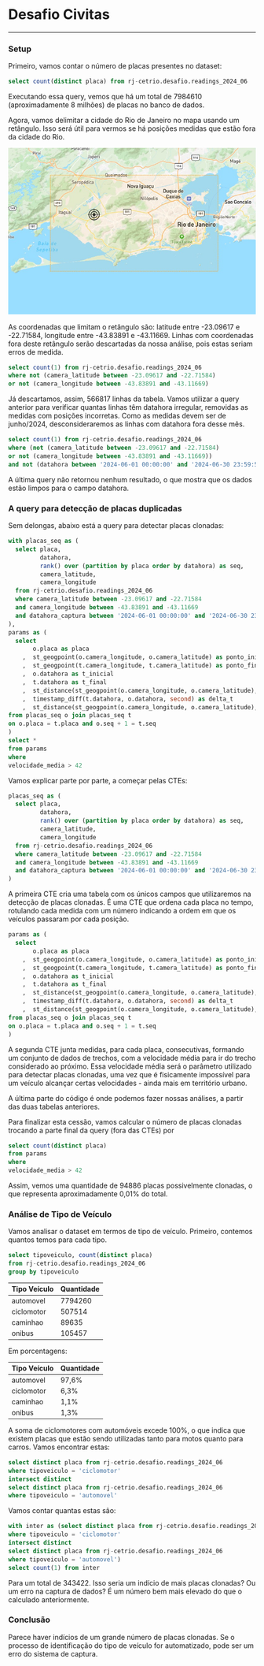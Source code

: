# Desafio Civitas
--------------------------------------------------------------------

### Setup
Primeiro, vamos contar o número de placas presentes no dataset:

```sql
select count(distinct placa) from rj-cetrio.desafio.readings_2024_06
```
Executando essa query, vemos que há um total de 7984610 (aproximadamente 8 milhões) de placas no banco de dados. 

Agora, vamos delimitar a cidade do Rio de Janeiro no mapa usando um retângulo. Isso será útil para vermos se há posições medidas que estão fora da cidade do Rio.

![Retângulo contendo a cidade do Rio](retangulo_rj.jpeg)

As coordenadas que limitam o retângulo são: latitude entre -23.09617 e -22.71584, longitude entre -43.83891 e -43.11669. Linhas com coordenadas fora deste retângulo serão descartadas da nossa análise, pois estas seriam erros de medida.

```sql
select count(1) from rj-cetrio.desafio.readings_2024_06
where not (camera_latitude between -23.09617 and -22.71584)
or not (camera_longitude between -43.83891 and -43.11669)
```

Já descartamos, assim, 566817 linhas da tabela. Vamos utilizar a query anterior para verificar quantas linhas têm datahora irregular, removidas as medidas com posições incorretas. Como as medidas devem ser de junho/2024, desconsideraremos as linhas com datahora fora desse mês.

```sql
select count(1) from rj-cetrio.desafio.readings_2024_06
where (not (camera_latitude between -23.09617 and -22.71584)
or not (camera_longitude between -43.83891 and -43.11669))
and not (datahora between '2024-06-01 00:00:00' and '2024-06-30 23:59:59')
```
A última query não retornou nenhum resultado, o que mostra que os dados estão limpos para o campo datahora.


### A query para detecção de placas duplicadas

Sem delongas, abaixo está a query para detectar placas clonadas:

```sql
with placas_seq as (
  select placa,
         datahora, 
         rank() over (partition by placa order by datahora) as seq,
         camera_latitude,
         camera_longitude
  from rj-cetrio.desafio.readings_2024_06
  where camera_latitude between -23.09617 and -22.71584
  and camera_longitude between -43.83891 and -43.11669
  and datahora_captura between '2024-06-01 00:00:00' and '2024-06-30 23:59:59'
),
params as (
  select 
       o.placa as placa
    ,  st_geogpoint(o.camera_longitude, o.camera_latitude) as ponto_inicial
    ,  st_geogpoint(t.camera_longitude, t.camera_latitude) as ponto_final
    ,  o.datahora as t_inicial
    ,  t.datahora as t_final
    ,  st_distance(st_geogpoint(o.camera_longitude, o.camera_latitude), st_geogpoint(t.camera_longitude, t.camera_latitude), true) as delta_s
    ,  timestamp_diff(t.datahora, o.datahora, second) as delta_t
    ,  st_distance(st_geogpoint(o.camera_longitude, o.camera_latitude), st_geogpoint(t.camera_longitude, t.camera_latitude), true)/timestamp_diff(t.datahora, o.datahora, second) as velocidade_media
from placas_seq o join placas_seq t 
on o.placa = t.placa and o.seq + 1 = t.seq
)
select *
from params
where 
velocidade_media > 42
```

Vamos explicar parte por parte, a começar pelas CTEs:
```sql
placas_seq as (
  select placa,
         datahora, 
         rank() over (partition by placa order by datahora) as seq,
         camera_latitude,
         camera_longitude
  from rj-cetrio.desafio.readings_2024_06
  where camera_latitude between -23.09617 and -22.71584
  and camera_longitude between -43.83891 and -43.11669
  and datahora_captura between '2024-06-01 00:00:00' and '2024-06-30 23:59:59'
)
```
A primeira CTE cria uma tabela com os únicos campos que utilizaremos na detecção de placas clonadas. É uma CTE que ordena cada placa no tempo, rotulando cada medida com um número indicando a ordem em que os veículos passaram por cada posição.
```sql
params as (
  select 
       o.placa as placa
    ,  st_geogpoint(o.camera_longitude, o.camera_latitude) as ponto_inicial
    ,  st_geogpoint(t.camera_longitude, t.camera_latitude) as ponto_final
    ,  o.datahora as t_inicial
    ,  t.datahora as t_final
    ,  st_distance(st_geogpoint(o.camera_longitude, o.camera_latitude), st_geogpoint(t.camera_longitude, t.camera_latitude), true) as delta_s
    ,  timestamp_diff(t.datahora, o.datahora, second) as delta_t
    ,  st_distance(st_geogpoint(o.camera_longitude, o.camera_latitude), st_geogpoint(t.camera_longitude, t.camera_latitude), true)/timestamp_diff(t.datahora, o.datahora, second) as velocidade_media
from placas_seq o join placas_seq t 
on o.placa = t.placa and o.seq + 1 = t.seq
)
```
A segunda CTE junta medidas, para cada placa, consecutivas, formando um conjunto de dados de trechos, com a velocidade média para ir do trecho considerado ao próximo. Essa velocidade média será o parâmetro utilizado para detectar placas clonadas, uma vez que é fisicamente impossível para um veículo alcançar certas velocidades - ainda mais em território urbano.

A última parte do código é onde podemos fazer nossas análises, a partir das duas tabelas anteriores. 

Para finalizar esta cessão, vamos calcular o número de placas clonadas trocando a parte final da query (fora das CTEs) por

```sql
select count(distinct placa)
from params
where 
velocidade_media > 42
```

Assim, vemos uma quantidade de 94886 placas possivelmente clonadas, o que representa aproximadamente 0,01% do total.


### Análise de Tipo de Veículo

Vamos analisar o dataset em termos de tipo de veículo. Primeiro, contemos quantos temos para cada tipo.

```sql
select tipoveiculo, count(distinct placa) 
from rj-cetrio.desafio.readings_2024_06
group by tipoveiculo
```
|Tipo Veículo| Quantidade|
|------------|-----------|
|automovel|7794260|
|ciclomotor|507514|
|caminhao|89635|
|onibus|105457|

Em porcentagens:

|Tipo Veículo| Quantidade|
|------------|-----------|
|automovel|97,6%|
|ciclomotor|6,3%|
|caminhao|1,1%|
|onibus|1,3%|

A soma de ciclomotores com automóveis excede 100%, o que indica que existem placas que estão sendo utilizadas tanto para motos quanto para carros. Vamos encontrar estas:
```sql
select distinct placa from rj-cetrio.desafio.readings_2024_06 
where tipoveiculo = 'ciclomotor'
intersect distinct
select distinct placa from rj-cetrio.desafio.readings_2024_06 
where tipoveiculo = 'automovel'
```

Vamos contar quantas estas são:
```sql
with inter as (select distinct placa from rj-cetrio.desafio.readings_2024_06 
where tipoveiculo = 'ciclomotor'
intersect distinct
select distinct placa from rj-cetrio.desafio.readings_2024_06 
where tipoveiculo = 'automovel')
select count(1) from inter
```

Para um total de 343422. Isso seria um indício de mais placas clonadas? Ou um erro na captura de dados? É um número bem mais elevado do que o calculado anteriormente.


### Conclusão

Parece haver indícios de um grande número de placas clonadas. Se o processo de identificação do tipo de veículo for automatizado, pode ser um erro do sistema de captura.
